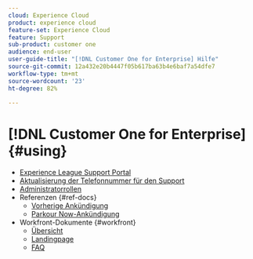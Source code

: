 ```yaml
---
cloud: Experience Cloud
product: experience cloud
feature-set: Experience Cloud
feature: Support
sub-product: customer one
audience: end-user
user-guide-title: "[!DNL Customer One for Enterprise] Hilfe"
source-git-commit: 12a432e20b4447f05b617ba63b4e6baf7a54dfe7
workflow-type: tm+mt
source-wordcount: '23'
ht-degree: 82%

---
```



# [!DNL Customer One for Enterprise] {#using}

+ [Experience League Support Portal](home.md)
+ [Aktualisierung der Telefonnummer für den Support](phone-numbers.md)
+ [Administratorrollen](admin-roles.md)
+ Referenzen {#ref-docs}
   + [Vorherige Ankündigung](intro-customer-support.md)
   + [Parkour Now-Ankündigung](parkour-now.md)
+ Workfront-Dokumente {#workfront}
   + [Übersicht](overview.md)
   + [Landingpage](landing.md)
   + [FAQ](faq.md)


